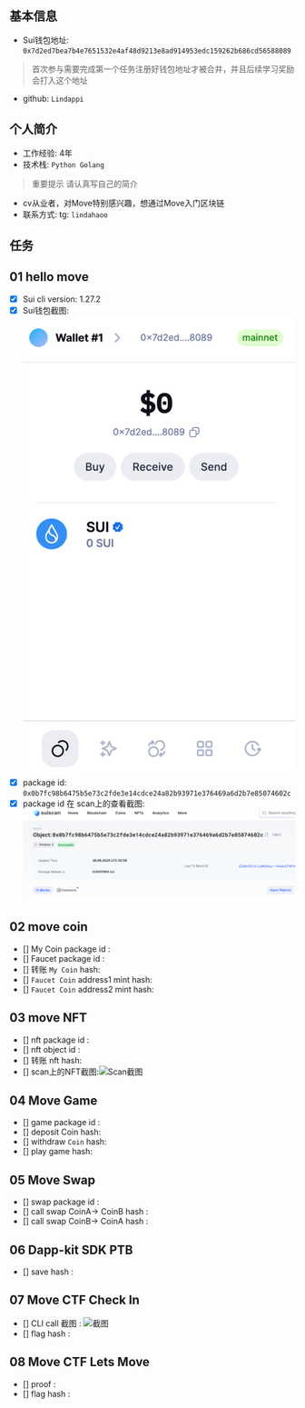 ## 基本信息
- Sui钱包地址: `0x7d2ed7bea7b4e7651532e4af48d9213e8ad914953edc159262b686cd56588089`
> 首次参与需要完成第一个任务注册好钱包地址才被合并，并且后续学习奖励会打入这个地址
- github: `Lindappi`

## 个人简介
- 工作经验: 4年
- 技术栈: `Python Golang`
> 重要提示 请认真写自己的简介
- cv从业者，对Move特别感兴趣，想通过Move入门区块链
- 联系方式: tg: `lindahaoo` 

## 任务

##   01 hello move  
- [x] Sui cli version: 1.27.2
- [x] Sui钱包截图: ![Sui钱包截图](./img/2024-06-26-10.png)
- [x] package id:  `0x0b7fc98b6475b5e73c2fde3e14cdce24a82b93971e376469a6d2b7e85074602c`
- [x] package id 在 scan上的查看截图:![Scan截图](./img/2024-06-26-11.png)

##   02 move coin
- [] My Coin package id : 
- [] Faucet package id : 
- [] 转账 `My Coin` hash:
- [] `Faucet Coin` address1 mint hash:
- [] `Faucet Coin` address2 mint hash:

##   03 move NFT
- [] nft package id :
- [] nft object id : 
- [] 转账 nft  hash:
- [] scan上的NFT截图:![Scan截图](./images/你的图片地址)

##   04 Move Game
- [] game package id :
- [] deposit Coin hash:
- [] withdraw `Coin` hash:
- [] play game hash:

##   05 Move Swap
- [] swap package id :
- [] call swap CoinA-> CoinB  hash :
- [] call swap CoinB-> CoinA  hash :

##   06 Dapp-kit SDK PTB
- [] save hash :

##   07 Move CTF Check In
- [] CLI call 截图 : ![截图](./images/你的图片地址)
- [] flag hash :

##   08 Move CTF Lets Move
- [] proof : 
- [] flag hash :
